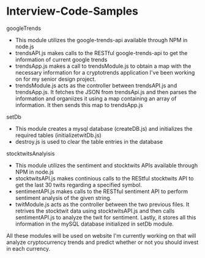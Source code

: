 # Interview-Code-Samples

googleTrends
- This module utilizes the google-trends-api available through NPM in node.js
- trendsAPI.js makes calls to the RESTful google-trends-api to get the information of current google trends
- trendsApp.js makes a call to trendsModule.js to obtain a map with the necessary information for a cryptotrends application I've been working on for my senior design project. 
- trendsModule.js acts as the controller between trendsAPI.js and trendsApp.js. It fetches the JSON from trendsApi.js and then parses the information and organiizes it using a map containing an array of information. It then sends this map to trendsApp.js

setDb
- This module creates a mysql database (createDB.js) and initializes the required tables (initializetwitDb.js)
- destroy.js is used to clear the table entries in the database

stocktwitsAnalyisis
- This module utilizes the sentiment and stocktwits APIs available through NPM in node.js
- stocktwitsAPI.js makes continious calls to the REStful stocktwits API to get the last 30 twits regarding a specified symbol.
- sentimentAPI.js makes calls to the RESTful sentiment API to perform sentiment analysis of the given string.
- twitModule.js acts as the controller between the two previous files. It retrives the stocktwit data using stocktwitsAPI.js and then calls sentimentAPI.js to analyze the twit for sentiment. Lastly, it stores all this information in the mySQL database initialized in setDb module. 

All these modules will be used on website I'm currently working on that will analyze cryptocurrency trends and predict whether or not you should invest in each currency. 
